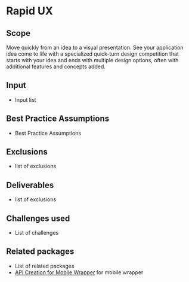 # Rapid UX

## Scope

Move quickly from an idea to a visual presentation.  See your application idea come to life with a specialized quick-turn design competition that starts with your idea and ends with multiple design options, often with additional features and concepts added. 

## Input

- Input list

## Best Practice Assumptions
- Best Practice Assumptions

## Exclusions
- list of exclusions
## Deliverables

- list of exclusions

## Challenges used

- List of challenges

## Related packages
- List of related packages
- [API Creation for Mobile Wrapper](../api-creation-app/README.md) for mobile wrapper
